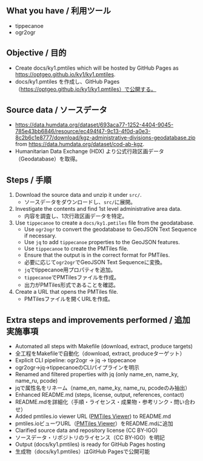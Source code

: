 
## What you have / 利用ツール
- tippecanoe
- ogr2ogr


## Objective / 目的
- Create docs/ky1.pmtiles which will be hosted by GitHub Pages as https://optgeo.github.io/ky1/ky1.pmtiles.
- docs/ky1.pmtiles を作成し、GitHub Pages（https://optgeo.github.io/ky1/ky1.pmtiles）で公開する。


## Source data / ソースデータ
- https://data.humdata.org/dataset/693aca77-1252-4404-9045-785e43bb6846/resource/ec494f47-9c13-4f0d-a0e3-8c2b6c1e8777/download/kgz-administrative-divisions-geodatabase.zip from https://data.humdata.org/dataset/cod-ab-kgz.
- Humanitarian Data Exchange (HDX) より公式行政区画データ（Geodatabase）を取得。


## Steps / 手順
1. Download the source data and unzip it under `src/`.
   - ソースデータをダウンロードし、`src/`に展開。
2. Investigate the contents and find 1st level administrative area data.
   - 内容を調査し、1次行政区画データを特定。
3. Use `tippecanoe` to create a `docs/ky1.pmtiles` file from the geodatabase. 
   - Use `ogr2ogr` to convert the geodatabase to GeoJSON Text Sequence if necessary.
   - Use `jq` to add `tippecanoe` properties to the GeoJSON features.
   - Use `tippecanoe` to create the PMTiles file.
   - Ensure that the output is in the correct format for PMTiles.
   - 必要に応じて`ogr2ogr`でGeoJSON Text Sequenceに変換。
   - `jq`でtippecanoe用プロパティを追加。
   - `tippecanoe`でPMTilesファイルを作成。
   - 出力がPMTiles形式であることを確認。
4. Create a URL that opens the PMTiles file.
   - PMTilesファイルを開くURLを作成。



## Extra steps and improvements performed / 追加実施事項

- Automated all steps with Makefile (download, extract, produce targets)
- 全工程をMakefileで自動化（download, extract, produceターゲット）
- Explicit CLI pipeline: ogr2ogr → jq → tippecanoe
- ogr2ogr→jq→tippecanoeのCLIパイプラインを明示
- Renamed and filtered properties with jq (only name_en, name_ky, name_ru, pcode)
- jqで属性名をリネーム（name_en, name_ky, name_ru, pcodeのみ抽出）
- Enhanced README.md (steps, license, output, references, contact)
- README.mdを詳細化（手順・ライセンス・成果物・参考リンク・問い合わせ）
- Added pmtiles.io viewer URL ([PMTiles Viewer](https://pmtiles.io/?url=https://optgeo.github.io/ky1/ky1.pmtiles)) to README.md
- pmtiles.ioビューワURL（[PMTiles Viewer](https://pmtiles.io/?url=https://optgeo.github.io/ky1/ky1.pmtiles)）をREADME.mdに追加
- Clarified source data and repository license (CC BY-IGO)
- ソースデータ・リポジトリのライセンス（CC BY-IGO）を明記
- Output (docs/ky1.pmtiles) is ready for GitHub Pages hosting
- 生成物（docs/ky1.pmtiles）はGitHub Pagesで公開可能
